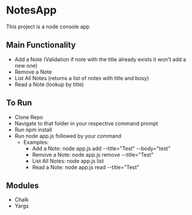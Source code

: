 # NotesApp

This project is a node console app

## Main Functionality
- Add a Note (Validation if note with the title already exists it won't add a new one)
- Remove a Note
- List All Notes (returns a list of notes with title and bosy)
- Read a Note (lookup by title)

## To Run
* Clone Repo
* Navigate to that folder in your respective command prompt
* Run npm install
* Run node app.js followed by your command
  * Examples:
    * Add a Note: node app.js add --title="Test" --body="test"
    * Remove a Note: node app.js remove --title="Test"
    * List All Notes: node app.js list
    * Read a Note: node app.js read --title="Test"

## Modules
- Chalk
- Yargs
